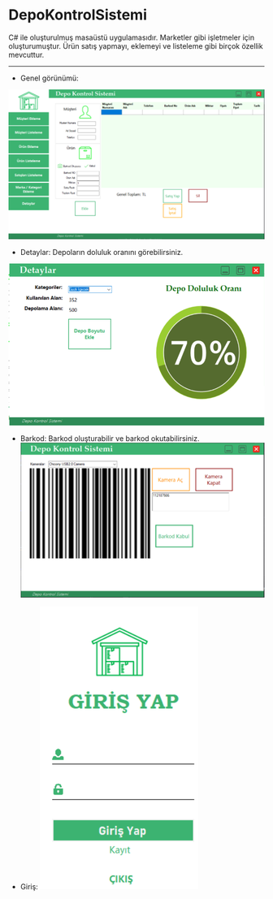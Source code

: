 # DepoKontrolSistemi
C# ile oluşturulmuş masaüstü uygulamasıdır.
Marketler gibi işletmeler için oluşturumuştur. Ürün satış yapmayı, eklemeyi ve listeleme gibi birçok özellik mevcuttur.
***
* Genel görünümü:

![Overview](Images/OverView.PNG)

* Detaylar:
Depoların doluluk oranını görebilirsiniz.

![Details](Images/Details.PNG)

* Barkod:
Barkod oluşturabilir ve barkod okutabilirsiniz.
![Barkod](Images/Barkod.PNG)

* Giriş:
![Login](Images/Login.PNG)


